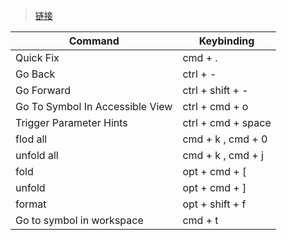 > [链接](https://gist.github.com/wxingheng/e3fc8bb470db102bc12c3cfcaabdcfae)

| Command                         | Keybinding         |
| ------------------------------- | ------------------ |
| Quick Fix                       | cmd + .            |
| Go Back                         | ctrl + -           |
| Go Forward                      | ctrl + shift + -   |
| Go To Symbol In Accessible View | ctrl + cmd + o     |
| Trigger Parameter Hints         | ctrl + cmd + space |
| flod all                        | cmd + k , cmd + 0  |
| unfold all                      | cmd + k , cmd + j  |
| fold                            | opt + cmd + [      |
| unfold                          | opt + cmd + ]      |
| format                          | opt + shift + f    |
| Go to  symbol in workspace      | cmd + t            |
